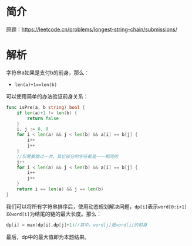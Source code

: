 # 简介
原题：https://leetcode.cn/problems/longest-string-chain/submissions/

# 解析
字符串a如果是支付b的前身，那么：

- `len(a)+1==len(b)`

可以使用简单的办法验证前身关系：
```go
func isPre(a, b string) bool {
	if len(a)+1 != len(b) {
		return false
	}
	i, j := 0, 0
	for i < len(a) && j < len(b) && a[i] == b[j] {
		i++
		j++
	}
    //仅需要跳过一次，其它部分的字符都是一一相同的
	j++
	for i < len(a) && j < len(b) && a[i] == b[j] {
		i++
		j++
	}
	return i == len(a) && j == len(b)
}
```

我们可以将所有字符串排序后，使用动态规划解决问题，`dp[i]`表示`word[0:i+1]`以`word[i]`为结尾的链的最大长度。那么：
```go
dp[i] = max(dp[i],dp[j]+1)//其中，word[j]是word[i]的前身
```
最后，dp中的最大值即为本题结果。